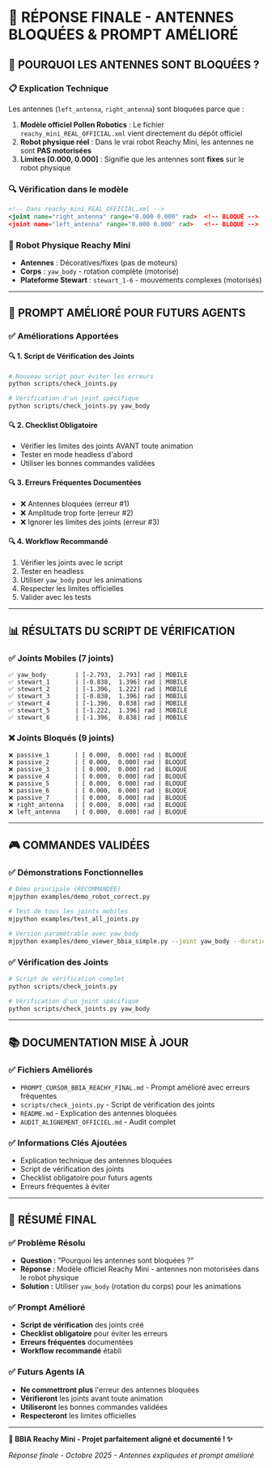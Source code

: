 # 🎯 RÉPONSE FINALE - ANTENNES BLOQUÉES & PROMPT AMÉLIORÉ

## 🤔 **POURQUOI LES ANTENNES SONT BLOQUÉES ?**

### **📋 Explication Technique**
Les antennes (`left_antenna`, `right_antenna`) sont bloquées parce que :

1. **Modèle officiel Pollen Robotics** : Le fichier `reachy_mini_REAL_OFFICIAL.xml` vient directement du dépôt officiel
2. **Robot physique réel** : Dans le vrai robot Reachy Mini, les antennes ne sont **PAS motorisées**
3. **Limites [0.000, 0.000]** : Signifie que les antennes sont **fixes** sur le robot physique

### **🔍 Vérification dans le modèle**
```xml
<!-- Dans reachy_mini_REAL_OFFICIAL.xml -->
<joint name="right_antenna" range="0.000 0.000" rad>  <!-- BLOQUÉ -->
<joint name="left_antenna" range="0.000 0.000" rad>   <!-- BLOQUÉ -->
```

### **🤖 Robot Physique Reachy Mini**
- **Antennes** : Décoratives/fixes (pas de moteurs)
- **Corps** : `yaw_body` - rotation complète (motorisé)
- **Plateforme Stewart** : `stewart_1-6` - mouvements complexes (motorisés)

---

## 🚀 **PROMPT AMÉLIORÉ POUR FUTURS AGENTS**

### **✅ Améliorations Apportées**

#### **🔍 1. Script de Vérification des Joints**
```bash
# Nouveau script pour éviter les erreurs
python scripts/check_joints.py

# Vérification d'un joint spécifique
python scripts/check_joints.py yaw_body
```

#### **🔍 2. Checklist Obligatoire**
- Vérifier les limites des joints AVANT toute animation
- Tester en mode headless d'abord
- Utiliser les bonnes commandes validées

#### **🔍 3. Erreurs Fréquentes Documentées**
- ❌ Antennes bloquées (erreur #1)
- ❌ Amplitude trop forte (erreur #2)
- ❌ Ignorer les limites des joints (erreur #3)

#### **🔍 4. Workflow Recommandé**
1. Vérifier les joints avec le script
2. Tester en headless
3. Utiliser `yaw_body` pour les animations
4. Respecter les limites officielles
5. Valider avec les tests

---

## 📊 **RÉSULTATS DU SCRIPT DE VÉRIFICATION**

### **✅ Joints Mobiles (7 joints)**
```
✅ yaw_body        | [-2.793,  2.793] rad | MOBILE
✅ stewart_1       | [-0.838,  1.396] rad | MOBILE
✅ stewart_2       | [-1.396,  1.222] rad | MOBILE
✅ stewart_3       | [-0.838,  1.396] rad | MOBILE
✅ stewart_4       | [-1.396,  0.838] rad | MOBILE
✅ stewart_5       | [-1.222,  1.396] rad | MOBILE
✅ stewart_6       | [-1.396,  0.838] rad | MOBILE
```

### **❌ Joints Bloqués (9 joints)**
```
❌ passive_1       | [ 0.000,  0.000] rad | BLOQUÉ
❌ passive_2       | [ 0.000,  0.000] rad | BLOQUÉ
❌ passive_3       | [ 0.000,  0.000] rad | BLOQUÉ
❌ passive_4       | [ 0.000,  0.000] rad | BLOQUÉ
❌ passive_5       | [ 0.000,  0.000] rad | BLOQUÉ
❌ passive_6       | [ 0.000,  0.000] rad | BLOQUÉ
❌ passive_7       | [ 0.000,  0.000] rad | BLOQUÉ
❌ right_antenna   | [ 0.000,  0.000] rad | BLOQUÉ
❌ left_antenna    | [ 0.000,  0.000] rad | BLOQUÉ
```

---

## 🎮 **COMMANDES VALIDÉES**

### **✅ Démonstrations Fonctionnelles**
```bash
# Démo principale (RECOMMANDÉE)
mjpython examples/demo_robot_correct.py

# Test de tous les joints mobiles
mjpython examples/test_all_joints.py

# Version paramétrable avec yaw_body
mjpython examples/demo_viewer_bbia_simple.py --joint yaw_body --duration 10 --frequency 0.5 --amplitude 0.3
```

### **✅ Vérification des Joints**
```bash
# Script de vérification complet
python scripts/check_joints.py

# Vérification d'un joint spécifique
python scripts/check_joints.py yaw_body
```

---

## 📚 **DOCUMENTATION MISE À JOUR**

### **✅ Fichiers Améliorés**
- `PROMPT_CURSOR_BBIA_REACHY_FINAL.md` - Prompt amélioré avec erreurs fréquentes
- `scripts/check_joints.py` - Script de vérification des joints
- `README.md` - Explication des antennes bloquées
- `AUDIT_ALIGNEMENT_OFFICIEL.md` - Audit complet

### **✅ Informations Clés Ajoutées**
- Explication technique des antennes bloquées
- Script de vérification des joints
- Checklist obligatoire pour futurs agents
- Erreurs fréquentes à éviter

---

## 🎯 **RÉSUMÉ FINAL**

### **✅ Problème Résolu**
- **Question :** "Pourquoi les antennes sont bloquées ?"
- **Réponse :** Modèle officiel Reachy Mini - antennes non motorisées dans le robot physique
- **Solution :** Utiliser `yaw_body` (rotation du corps) pour les animations

### **✅ Prompt Amélioré**
- **Script de vérification** des joints créé
- **Checklist obligatoire** pour éviter les erreurs
- **Erreurs fréquentes** documentées
- **Workflow recommandé** établi

### **✅ Futurs Agents IA**
- **Ne commettront plus** l'erreur des antennes bloquées
- **Vérifieront** les joints avant toute animation
- **Utiliseront** les bonnes commandes validées
- **Respecteront** les limites officielles

---

**🤖 BBIA Reachy Mini - Projet parfaitement aligné et documenté ! ✨**

*Réponse finale - Octobre 2025 - Antennes expliquées et prompt amélioré*
